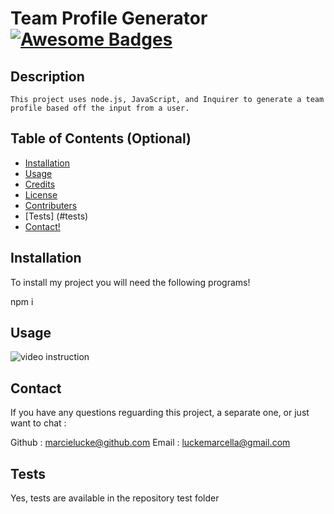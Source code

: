 # Team Profile Generator   [![Awesome Badges](https://img.shields.io/badge/badges-awesome-green.svg)](https://github.com/Naereen/badges)


## Description

    This project uses node.js, JavaScript, and Inquirer to generate a team profile based off the input from a user.

    


## Table of Contents (Optional)



- [Installation](#installation)
- [Usage](#usage)
- [Credits](#credits)
- [License](#license)
- [Contributers](#contributors)
- [Tests] (#tests)
- [Contact!](#Contact)

## Installation

To install my project you will need the following programs! 

 npm i

## Usage

 ![video instruction](https://drive.google.com/file/d/1oD99nIexCZt1S0LIQroiWYHo9voJdZr6/view)
 


## Contact

If you have any questions reguarding this project, a separate one, or just want to chat :

Github : marcielucke@github.com
Email : luckemarcella@gmail.com

## Tests

 Yes, tests are available in the repository test folder


